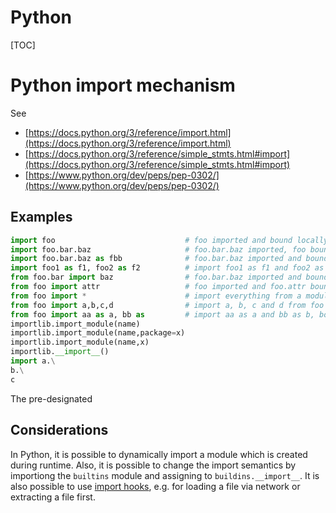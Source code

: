 Python
===========
[TOC]

Python import mechanism
===========

See
 - [https://docs.python.org/3/reference/import.html](https://docs.python.org/3/reference/import.html)
 - [https://docs.python.org/3/reference/simple_stmts.html#import](https://docs.python.org/3/reference/simple_stmts.html#import)
 - [https://www.python.org/dev/peps/pep-0302/](https://www.python.org/dev/peps/pep-0302/)


Examples
-----------
```python
import foo                             # foo imported and bound locally
import foo.bar.baz                     # foo.bar.baz imported, foo bound locally
import foo.bar.baz as fbb              # foo.bar.baz imported and bound as fbb
import foo1 as f1, foo2 as f2          # import foo1 as f1 and foo2 as f2
from foo.bar import baz                # foo.bar.baz imported and bound as baz
from foo import attr                   # foo imported and foo.attr bound as attr
from foo import *                      # import everything from a module
from foo import a,b,c,d                # import a, b, c and d from foo
from foo import aa as a, bb as         # import aa as a and bb as b, both from foo
importlib.import_module(name)
importlib.import_module(name,package=x)
importlib.import_module(name,x)
importlib.__import__()
import a.\
b.\
c
```

The pre-designated 


Considerations
-----------
In Python, it is possible to dynamically import a module which is created during runtime.
Also, it is possible to change the import semantics by importiong the 
`builtins` module and assigning to `buildins.__import__`.
It is also possible to use [import hooks](https://www.python.org/dev/peps/pep-0302/), e.g. for
loading a file via network or extracting a file first.

